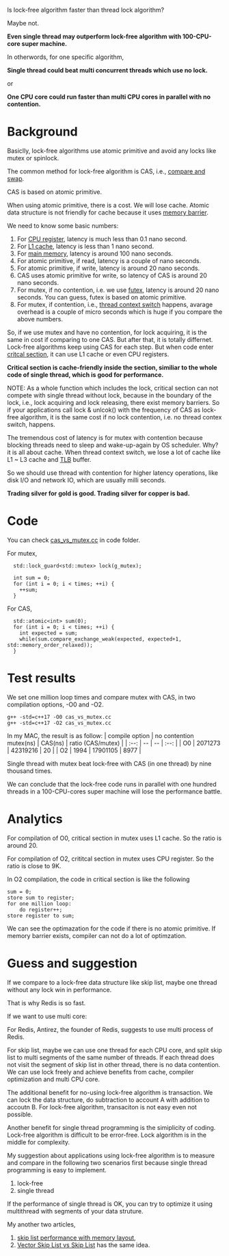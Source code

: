 Is lock-free algorithm faster than thread lock algorithm? 

Maybe not.

**Even single thread may outperform lock-free algorithm with 100-CPU-core super machine.**

In otherwords, for one specific algorithm,

**Single thread could beat multi concurrent threads which use no lock.**

or

**One CPU core could run faster than multi CPU cores in parallel with no contention.**

# Background

Basiclly, lock-free algorithms use atomic primitive and avoid any locks like mutex or spinlock.

The common method for lock-free algorithm is CAS, i.e., [compare and swap](https://en.wikipedia.org/wiki/Compare-and-swap).

CAS is based on atomic primitive.

When using atomic primitive, there is a cost. We will lose cache. Atomic data structure is not friendly for cache because it uses [memory barrier](https://en.wikipedia.org/wiki/Memory_barrier).

We need to know some basic numbers:

1. For [CPU register](https://en.wikipedia.org/wiki/Processor_register), latency is much less than 0.1 nano second.
2. For [L1 cache](https://en.wikipedia.org/wiki/CPU_cache), latency is less than 1 nano second.
3. For [main memory](https://en.wikipedia.org/wiki/Computer_memory), latency is around 100 nano seconds.
4. For atomic primitive, if read, latency is a couple of nano seconds.
5. For atomic primitive, if write, latency is around 20 nano seconds.
6. CAS uses atomic primitive for write, so latency of CAS is around 20 nano seconds.
7. For mutex, if no contention, i.e. we use [futex](https://en.wikipedia.org/wiki/Futex), latency is around 20 nano seconds. You can guess, futex is based on atomic primitive.
8. For mutex, if contention, i.e., [thread context switch](https://en.wikipedia.org/wiki/Context_switch) happens, avarage overhead is a couple of micro seconds which is huge if you compare the above numbers.

So, if we use mutex and have no contention, for lock acquiring, it is the same in cost if comparing to one CAS. But after that, it is totally differnet. Lock-free algorithms keep using CAS for each step. But when code enter [critcal section](https://en.wikipedia.org/wiki/Critical_section), it can use L1 cache or even CPU registers.

**Critical section is cache-friendly inside the section, similiar to the whole code of single thread, which is good for performance.**

NOTE: As a whole function which includes the lock, critical section can not compete with single thread without lock, because in the boundary of the lock, i.e., lock acquiring and lock releasing, there exist memory barriers. So if your applications call lock & unlcok() with the frequency of CAS as lock-free algorithm, it is the same cost if no lock contention, i.e. no thread contex switch, happens.  

The tremendous cost of latency is for mutex with contention because blocking threads need to sleep and wake-up-again by OS scheduler. Why? it is all about cache. When thread context switch, we lose a lot of cache like L1 ~ L3 cache and [TLB](https://en.wikipedia.org/wiki/Translation_lookaside_buffer) buffer.

So we should use thread with contention for higher latency operations, like disk I/O and network IO, which are usually milli seconds.

**Trading silver for gold is good. Trading silver for copper is bad.**

# Code

You can check [cas_vs_mutex.cc](https://github.com/szstonelee/elephant_eye_c_plusplus/blob/master/code/cas_vs_mutex.cc) in code folder.

For mutex, 
```
  std::lock_guard<std::mutex> lock(g_mutex);

  int sum = 0;
  for (int i = 0; i < times; ++i) {
    ++sum;
  }
```

For CAS,
```
  std::atomic<int> sum(0);
  for (int i = 0; i < times; ++i) {
    int expected = sum;
    while(sum.compare_exchange_weak(expected, expected+1, std::memory_order_relaxed));
  }
```

# Test results

We set one million loop times and compare mutex with CAS, in two compilation options, -O0 and -O2.
```
g++ -std=c++17 -O0 cas_vs_mutex.cc
g++ -std=c++17 -O2 cas_vs_mutex.cc
```

In my MAC, the result is as follow:
| compile option | no contention mutex(ns) | CAS(ns) | ratio (CAS/mutex) | 
| :--: | -- | -- | :--: |
| O0 | 2071273 | 42319216 | 20 |
| O2 | 1994 | 17901105 | 8977 |

Single thread with mutex beat lock-free with CAS (in one thread) by nine thousand times. 

We can conclude that the lock-free code runs in parallel with one hundred threads in a 100-CPU-cores super machine will lose the performance battle. 

# Analytics

For compilation of O0, critical section in mutex uses L1 cache. So the ratio is around 20.

For compilation of O2, crititcal section in mutex uses CPU register. So the ratio is close to 9K.

In O2 compilation, the code in critical section is like the following

```
sum = 0;
store sum to register;
for one million loop:
    do register++;
store register to sum;
```

We can see the optimazation for the code if there is no atomic primitive. If memory barrier exists, compiler can not do a lot of optimzation.

# Guess and suggestion

If we compare to a lock-free data structure like skip list, maybe one thread without any lock win in performance.

That is why Redis is so fast.

If we want to use multi core:

For Redis, Antirez, the founder of Redis, suggests to use multi process of Redis.

For skip list, maybe we can use one thread for each CPU core, and split skip list to multi segments of the same number of threads. If each thread does not visit the segment of skip list in other thread, there is no data contention. We can use lock freely and achieve benefits from cache, compiler optimization and multi CPU core.

The additional benefit for no-using lock-free algorithm is transaction. We can lock the data structure, do subtraction to account A with addition to accoutn B. For lock-free algorithm, transaciton is not easy even not possible.   

Another benefit for single thread programming is the simiplicity of coding. Lock-free algorithm is difficult to be error-free. Lock algorithm is in the middle for complexity.

My suggestion about applications using lock-free algorithm is to measure and compare in the following two scenarios first because single thread programming is easy to implement.

1. lock-free
2. single thread

If the performance of single thread is OK, you can try to optimize it using multithread with segments of your data struture.

My another two articles, 
1. [skip list performance with memory layout](skip_list_performance_with_memory.md), 
2. [Vector Skip List vs Skip List](vector_skip_list.md)
has the same idea.



